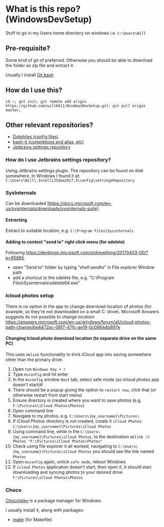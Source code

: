 # What is this repo? (WindowsDevSetup)
Stuff to go in my Users home directory on windows i.e. `C:\Users\Will`

## Pre-requisite?
Some kind of git of preferred. Otherwise you should be able to download the folder as zip file and extract it.

Usually I install [Git bash](https://github.com/git-for-windows/git)

## How do I use this?
`cd ~;
git init;
git remote add origin https://github.com/willb611/WindowsDevSetup.git;
git pull origin master;`

## Other relevant repositories? 
- [Dotphiles (config files)](https://gitlab.com/willb611/dotphiles)
- [bash-it (completions and alias, etc)](https://github.com/willb611/bash-it)
- [Jetbrains settings repository](https://github.com/willb611/settings-jetbrains)

### How do I use Jetbrains settings repository?
Using Jetbrains settings plugin. The repository can be found on disk somewhere. In Windows I found it at: ```C:\Users\Will\.IntelliJIdea2017.3\config\settingsRepository```


### SysInternals
Can be downloaded [https://docs.microsoft.com/en-us/sysinternals/downloads/sysinternals-suite].

#### Extracting
Extract to suitable location, e.g. ```C:\Program Files\Sysinternals```

#### Adding to context "send to" right click menu (for sdelete)
Following https://devblogs.microsoft.com/oldnewthing/20170403-00/?p=95885.
- open "Send to" folder by typing "shell:sendto" in File explorer Window path
- add a shortcut to the sdelete file, e.g. "C:\Program Files\Sysinternals\sdelete64.exe"

### Icloud photos setup
There is no option in the app to change download location of photos (for example, so they're not downloaded on a small C: drive).  Microsoft Answers suggests its not possible to change location: https://answers.microsoft.com/en-us/windows/forum/all/icloud-photos-path-change/be4472ac-08f7-47fc-ae19-0c08644b897e

#### Changing Icloud photo download location (to separate drive on the same PC)
This uses `mklink` functionality to trick iCloud app into saving somewhere other than the primary drive.


1. Open run `Windows Key + r`
2. Type `msconfig` and hit enter
3. In the `msconfig` window `Boot` tab, select safe mode (so icloud photos app doesn't start)#
4. There should be a popup giving the option to `restart now`, click that (or otherwise restart from start menu)
5. Ensure directory is created where you want to save photos (e.g. `F:\Pictures\iCloud Photos\Photos`)
6. Open command line
7. Navigate to my photos, e.g. `C:\Users\{my_username}\Pictures\`
8. If iCloud Photos directory is not created, create it `iCloud Photos`: `C:\Users\{my_username}\Pictures\iCloud Photos`
9. Using command line, while in the `C:\Users\{my_username}\Pictures\iCloud Photos`, to the destination `mklink /J Photos "F:\Pictures\iCloud Photos\Photos"`
10. Check using file explorer it all worked, navigating to `C:\Users\{my_username}\Pictures\iCloud Photos` you should see the link named `Photos`
11. Open `msconfig` again, untick `safe mode`, reboot Windows
12. If `icloud Photos` application doesn't start, then open it, it should start downloading and syncing photos to your desired drive `F:\Pictures\iCloud Photos\Photos`


### Choco
[Chocolatey](https://community.chocolatey.org/) is a package manager for Windows.

I usually install it, along with packages:

- [make](https://community.chocolatey.org/packages/make) (for Makefile)


